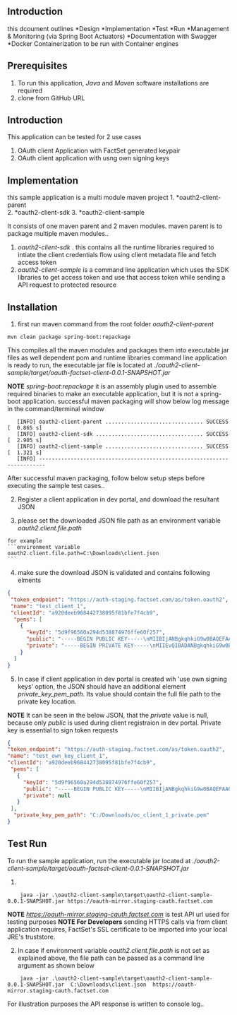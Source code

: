 ## Introduction
 this dcoument outlines 
*Design
*Implementation
*Test
*Run
*Management & Monitoring (via Spring Boot Actuators)
*Documentation with Swagger
*Docker Containerization to be run with Container engines

 
## Prerequisites
 1) To run this application, *Java* and *Maven* software installations are required
 2) clone from GitHub URL
 
## Introduction
 This application can be tested for 2 use cases
1. OAuth client Application with FactSet generated keypair
2. OAuth client  application with usng own signing keys

## Implementation
this sample application is a multi module maven project
	1. *oauth2-client-parent      
	2. *oauth2-client-sdk
	3. *oauth2-client-sample                                        

It consists of one maven parent and 2 maven modules. maven parent is  to package multiple maven modules..
1. *oauth2-client-sdk* . this contains all the runtime libraries required to intiate the client credentials flow using client metadata file and fetch access token
2. *oauth2-client-sample* is a command line application which uses the SDK libraries to get access token and use that access token while sending a API request to protected resource

## Installation
  
 1. first run maven command from the root folder *oauth2-client-parent*
 
  ```maven
  mvn clean package spring-boot:repackage
 ```
  This compiles all the maven modules and packages them into executable jar files as well dependent pom and runtime libraries
  command line application is ready to run, the executable jar file is located at *./oauth2-client-sample/target/oauth-factset-client-0.0.1-SNAPSHOT.jar*

 **NOTE** *spring-boot:repackage* it is an assembly plugin used to assemble required binaries to make an executable application, but it is not a spring-boot application.
 successful maven packaging will show below log message in the command/terminal window
 ````maven log
	[INFO] oauth2-client-parent ............................... SUCCESS [  0.865 s]
	[INFO] oauth2-client-sdk .................................. SUCCESS [  2.905 s]
	[INFO] oauth2-client-sample ............................... SUCCESS [  1.321 s]
	[INFO] ------------------------------------------------------------------------
````
After successful maven packaging, follow below setup steps before executing the sample test cases..
  
  2. Register a client application in dev portal, and download the resultant JSON
  
  3. please set the downloaded JSON file path as an environment variable *oauth2.client.file.path*
  
	for example
	```environment variable
	oauth2.client.file.path=C:\Downloads\client.json
	```
  4. make sure the download JSON is validated and contains following elments
  
```json
{
 "token_endpoint": "https://auth-staging.factset.com/as/token.oauth2",
 "name": "test_client_1",
 "clientId": "a920deeb968442738095f81bfe7f4cb9",
  "pems": [
    {
      "keyId": "5d9f96560a294d538874976ffe60f257",
      "public": "-----BEGIN PUBLIC KEY-----\nMIIBIjANBgkqhkiG9w0BAQEFAAOCAQ8AMIIBCgKCAQEAnilvVxPGaGSWejzD/QyE\n0gVcxn7kgsiCeVJyZheJ53HJWMgcCgaC2ywj7GDomsOiAYK2SrbVv7LzDmy16sl1\ntHXnX8OGPfcckgWqxE+mwaeneo4SY7a09Ae48fB4Faa5+9CcG2ppwOZo9tAO9n6G\nYusEj2ZsQROc2wnGIARUZ98bng9ZdnpaVMx1J2AsSy0W4uMMx7wt/dbVlXuiTGYW\nni/cztVvGC1VAsxDnN4nE5SFh6M86YYNC91e38U0UxBhDxuNncDV/AmfUyltRnpl\n8fOI8zJ5f1vNVZIbcWEkyyQelrev3CfCA23SUvFmgcPwCvVr+NOuUCfSTIw9p5TF\nCQIDAQAB\n-----END PUBLIC KEY-----\n",
      "private": "-----BEGIN PRIVATE KEY-----\nMIIEvQIBADANBgkqhkiG9w0BAQEFAASCBKcwggSjAgEAAoIBAQCeKW9XE8ZoZJZ6\nPMP9DITSBVzGfuSCyIJ5UnJmF4nncclYyBwKBoLbLCPsYOiaw6IBgrZKttW/svMO\nbLXqyXW0dedfw4Y99xySBarET6bBp6d6jhJjtrT0B7jx8HgVprn70JwbamnA5mj2\n0A72foZi6wSPZmxBE5zbCcYgBFRn3xueD1l2elpUzHUnYCxLLRbi4wzHvC391tWV\ne6JMZhaeL9zO1W8YLVUCzEOc3icTlIWHozzphg0L3V7fxTRTEGEPG42dwNX8CZ9T\nKW1GemXx84jzMnl/W81VkhtxYSTLJB6Wt6/cJ8IDbdJS8WaBw/AK9Wv4065QJ9JM\njD2nlMUJAgMBAAECggEABqYRQyTWq17HIJ5bUtDq6HVHQCTncEQDkBwSKQ6GQo96\n+lt3Kki5yYLig7ZTMOZWch/Pj/Z9p9Ba/Vk+kH8ljo+CSXlLtGEl91F7q0L57Jwi\nozlDtqNgmf2VHb6RHb/jg51yYoinp29ILE/0wRHyjkf46hpRJK8xYdfYV1I3RiJ+\nhV+zhBbe5yAqaKdskC8G6rwtxrSxkX03lj+pkheU8arkMadQDF49wZ3++11TQT0b\nKT6aoiWkN2ysftpdOpXkW3sCQSLCn7JP1pri/u23LMzieexYb0SrjCdnh6u8OPe/\nTaiO0D3nfxLeKbJtuu8LAC07u9TB7FbS/GjIkWS2zQKBgQD9V05Z8v7GoZ6mwqYq\nBQQPycQnWwFLPOi8lltvBLr7fSsOhFS/e45CFn4rvgJvCqQr6swkS72kgpfXrAua\n3MpimKZJrfL9ktBJY8Yi6FwXiAwkHTCmyf/wPl1yn+0e4iJdWD6FjpeG/4ooVTLI\n2i83b+rBlNbK1aJuv+XCKUm4ywKBgQCf0mUbyAXwQCKbHgdMvbIr0wxzO/7JRqoq\nJNQ0+bFUEST4PbmswskQJghYmog3qEQ4r4oTP//BjKCBk+mKInJStVULzGZCfEdo\n/ejDdk4O/jOoOOSE9/liK9a+pdkh0Hpvb1z3TrRmyJI+Dmpji3JYmMovonqKuqki\nNB37bjEC+wKBgQC97uyxBzr31EfLondNXYFUDOLg1pu7uqiKaveV3igJUCgttAyN\nmqZm6dIiHUxZz9KRknEGbTp60eXhLf1tV0bscKGK770TWzSJMSJlHWudwMPJd5D4\nGs2lYjxRKZFu6/7zmKsXGnaEIaWE44s1hk6L834/L8VxQIWNHpW04ZuBzQKBgFWY\nvYYvjt6put8RKh+zyWUnV5ewHjl2m1SO/QiSYqL/u6kohfU9Lap0dCvgN+x3NnKV\nsYG12Si0RJKhwYa2BDy/2ZjEFFCvdx+IPc3R4uSsyMXkEqAUn4AwsobRFIXDvo9I\nOaZKhNw3t/t8hQZjfQ5uZns0riT26/bhqt0qmx1ZAoGARGIK+eA69eIjEIaVFkZM\neXKz7wsjcPuCqbr/ELjdelP/djssMJkfXYo1JTS/6Cb1wR6B+5usU+nZrW1Eq6gg\n84W7Wnc/kbayMtNVhoqDuCOs4aL2pVvQg2HCFq+uTYsRXRSD59oOzvRKOX3jDx46\ncK7n4cyrYZQlabX3pccJ0cs=\n-----END PRIVATE KEY-----\n"
    }
  ]
}
```
 5. In case if client application in dev portal is created wih 'use own signing keys' option, the JSON should have an additional element 
 *private_key_pem_path*. Its value should contain the full file path to the private key location.
 
 **NOTE** It can be seen in the below JSON, that the *private* value is null, because only *public* is used during client registraion in dev portal. Private key is essential to sign token requests
 
 ```json
{
 "token_endpoint": "https://auth-staging.factset.com/as/token.oauth2",
 "name": "test_own_key_client_1",
 "clientId": "a920deeb968442738095f81bfe7f4cb9",
  "pems": [
    {
      "keyId": "5d9f96560a294d538874976ffe60f257",
      "public": "-----BEGIN PUBLIC KEY-----\nMIIBIjANBgkqhkiG9w0BAQEFAAOCAQ8AMIIBCgKCAQEAnilvVxPGaGSWejzD/QyE\n0gVcxn7kgsiCeVJyZheJ53HJWMgcCgaC2ywj7GDomsOiAYK2SrbVv7LzDmy16sl1\ntHXnX8OGPfcckgWqxE+mwaeneo4SY7a09Ae48fB4Faa5+9CcG2ppwOZo9tAO9n6G\nYusEj2ZsQROc2wnGIARUZ98bng9ZdnpaVMx1J2AsSy0W4uMMx7wt/dbVlXuiTGYW\nni/cztVvGC1VAsxDnN4nE5SFh6M86YYNC91e38U0UxBhDxuNncDV/AmfUyltRnpl\n8fOI8zJ5f1vNVZIbcWEkyyQelrev3CfCA23SUvFmgcPwCvVr+NOuUCfSTIw9p5TF\nCQIDAQAB\n-----END PUBLIC KEY-----\n",
	  "private": null
    }
  ],
   "private_key_pem_path": "C:/Downloads/oc_client_1_private.pem"
}
```

## Test Run
To run the sample application, run the executable jar located at *./oauth2-client-sample/target/oauth-factset-client-0.0.1-SNAPSHOT.jar*

1. 
```command line
	java -jar .\oauth2-client-sample\target\oauth2-client-sample-0.0.1-SNAPSHOT.jar https://oauth-mirror.staging-cauth.factset.com

```
**NOTE** *https://oauth-mirror.staging-cauth.factset.com* is test API url used for testing purposes
**NOTE For Developers** sending HTTPS calls via from client application requires, FactSet's SSL certificate to be imported into your local JRE's truststore. 

2. In case if environment variable *oauth2.client.file.path* is not set as explained above, the file path can be passed as a command line argument as shown below

```command line
	java -jar .\oauth2-client-sample\target\oauth2-client-sample-0.0.1-SNAPSHOT.jar  C:\Downloads\client.json  https://oauth-mirror.staging-cauth.factset.com

```
 For illustration purposes the API response is written to console log..

